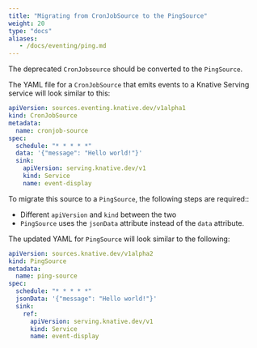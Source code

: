 ```yaml
---
title: "Migrating from CronJobSource to the PingSource"
weight: 20
type: "docs"
aliases:
   - /docs/eventing/ping.md
---
```


The deprecated `CronJobsource` should be converted to the `PingSource`.

The YAML file for a `CronJobSource` that emits events to a Knative Serving service will look similar to this:

```yaml
apiVersion: sources.eventing.knative.dev/v1alpha1
kind: CronJobSource
metadata:
  name: cronjob-source
spec:
  schedule: "* * * * *"
  data: '{"message": "Hello world!"}'
  sink:
    apiVersion: serving.knative.dev/v1
    kind: Service
    name: event-display
```

To migrate this source to a `PingSource`, the following steps are required::

* Different `apiVersion` and `kind` between the two
* `PingSource` uses the `jsonData` attribute instead of the `data` attribute.

The updated YAML for `PingSource` will look similar to the following:

```yaml
apiVersion: sources.knative.dev/v1alpha2
kind: PingSource
metadata:
  name: ping-source
spec:
  schedule: "* * * * *"
  jsonData: '{"message": "Hello world!"}'
  sink:
    ref:
      apiVersion: serving.knative.dev/v1
      kind: Service
      name: event-display
```
